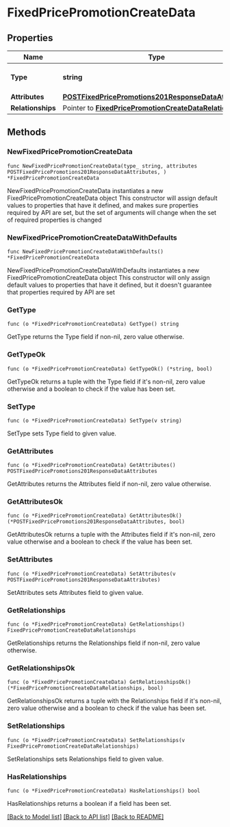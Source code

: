 # FixedPricePromotionCreateData

## Properties

Name | Type | Description | Notes
------------ | ------------- | ------------- | -------------
**Type** | **string** | The resource&#39;s type | 
**Attributes** | [**POSTFixedPricePromotions201ResponseDataAttributes**](POSTFixedPricePromotions201ResponseDataAttributes.md) |  | 
**Relationships** | Pointer to [**FixedPricePromotionCreateDataRelationships**](FixedPricePromotionCreateDataRelationships.md) |  | [optional] 

## Methods

### NewFixedPricePromotionCreateData

`func NewFixedPricePromotionCreateData(type_ string, attributes POSTFixedPricePromotions201ResponseDataAttributes, ) *FixedPricePromotionCreateData`

NewFixedPricePromotionCreateData instantiates a new FixedPricePromotionCreateData object
This constructor will assign default values to properties that have it defined,
and makes sure properties required by API are set, but the set of arguments
will change when the set of required properties is changed

### NewFixedPricePromotionCreateDataWithDefaults

`func NewFixedPricePromotionCreateDataWithDefaults() *FixedPricePromotionCreateData`

NewFixedPricePromotionCreateDataWithDefaults instantiates a new FixedPricePromotionCreateData object
This constructor will only assign default values to properties that have it defined,
but it doesn't guarantee that properties required by API are set

### GetType

`func (o *FixedPricePromotionCreateData) GetType() string`

GetType returns the Type field if non-nil, zero value otherwise.

### GetTypeOk

`func (o *FixedPricePromotionCreateData) GetTypeOk() (*string, bool)`

GetTypeOk returns a tuple with the Type field if it's non-nil, zero value otherwise
and a boolean to check if the value has been set.

### SetType

`func (o *FixedPricePromotionCreateData) SetType(v string)`

SetType sets Type field to given value.


### GetAttributes

`func (o *FixedPricePromotionCreateData) GetAttributes() POSTFixedPricePromotions201ResponseDataAttributes`

GetAttributes returns the Attributes field if non-nil, zero value otherwise.

### GetAttributesOk

`func (o *FixedPricePromotionCreateData) GetAttributesOk() (*POSTFixedPricePromotions201ResponseDataAttributes, bool)`

GetAttributesOk returns a tuple with the Attributes field if it's non-nil, zero value otherwise
and a boolean to check if the value has been set.

### SetAttributes

`func (o *FixedPricePromotionCreateData) SetAttributes(v POSTFixedPricePromotions201ResponseDataAttributes)`

SetAttributes sets Attributes field to given value.


### GetRelationships

`func (o *FixedPricePromotionCreateData) GetRelationships() FixedPricePromotionCreateDataRelationships`

GetRelationships returns the Relationships field if non-nil, zero value otherwise.

### GetRelationshipsOk

`func (o *FixedPricePromotionCreateData) GetRelationshipsOk() (*FixedPricePromotionCreateDataRelationships, bool)`

GetRelationshipsOk returns a tuple with the Relationships field if it's non-nil, zero value otherwise
and a boolean to check if the value has been set.

### SetRelationships

`func (o *FixedPricePromotionCreateData) SetRelationships(v FixedPricePromotionCreateDataRelationships)`

SetRelationships sets Relationships field to given value.

### HasRelationships

`func (o *FixedPricePromotionCreateData) HasRelationships() bool`

HasRelationships returns a boolean if a field has been set.


[[Back to Model list]](../README.md#documentation-for-models) [[Back to API list]](../README.md#documentation-for-api-endpoints) [[Back to README]](../README.md)


